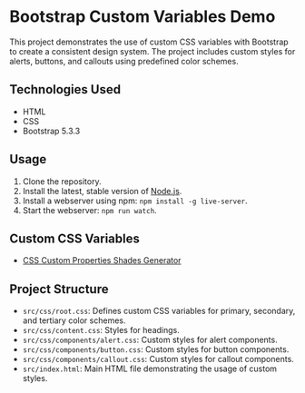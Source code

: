 # Bootstrap Custom Variables Demo

This project demonstrates the use of custom CSS variables with Bootstrap to create a 
consistent design system. The project includes custom styles for alerts, buttons, and 
callouts using predefined color schemes.

## Technologies Used

- HTML
- CSS
- Bootstrap 5.3.3

## Usage

1. Clone the repository.
2. Install the latest, stable version of [Node.js](https://nodejs.org/en).
3. Install a webserver using npm: `npm install -g live-server`.
4. Start the webserver: `npm run watch`.

## Custom CSS Variables

- [CSS Custom Properties Shades Generator](https://css-shades.netlify.app/)

## Project Structure

- `src/css/root.css`: Defines custom CSS variables for primary, secondary, and tertiary color schemes.
- `src/css/content.css`: Styles for headings.
- `src/css/components/alert.css`: Custom styles for alert components.
- `src/css/components/button.css`: Custom styles for button components.
- `src/css/components/callout.css`: Custom styles for callout components.
- `src/index.html`: Main HTML file demonstrating the usage of custom styles.